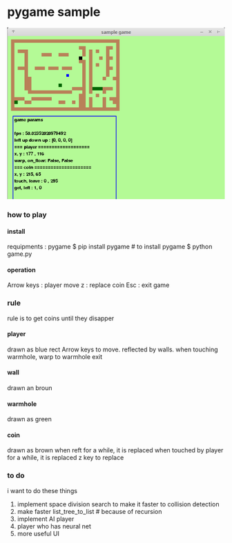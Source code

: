 # pygame sample
![pygame_sample](image1.png)

### how to play
#### install
requipments : pygame
$ pip install pygame # to install pygame
$ python game.py

#### operation
Arrow keys : player move
z : replace coin
Esc : exit game


### rule
rule is to get coins until they disapper

#### player
drawn as blue rect
Arrow keys to move.
reflected by walls.
when touching warmhole, warp to warmhole exit

#### wall
drawn an broun

#### warmhole
drawn as green

#### coin
drawn as brown
when reft for a while, it is replaced
when touched by player for a while, it is replaced
z key to replace



### to do
i want to do these things
1. implement space division search to make it faster to collision detection
2. make faster list_tree_to_list  # because of recursion
3. implement AI player
4. player who has neural net
5. more useful UI